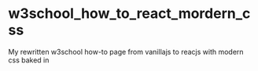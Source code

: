 # w3school_how_to_react_mordern_css
My rewritten w3school how-to page from vanillajs to reacjs with modern css baked in
